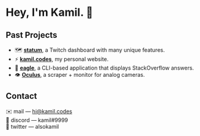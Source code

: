 # Hey, I'm Kamil. 👋

## Past Projects
- 🗺️ **[statum](https://github.com/k9mil/statum)**, a Twitch dashboard with many unique features.
- ⚡ **[kamil.codes](https://github.com/kamil-codes/kamil.codes)**, my personal website.
- 🦅 **[eagle](https://github.com/k9mil/eagle)**, a CLI-based application that displays StackOverflow answers.
- 👁️ **[Oculus](https://github.com/k9mil/oculus)**, a scraper + monitor for analog cameras.

## Contact

✉️ mail — [hi@kamil.codes](mailto:hi@kamil.codes)\
💬 discord — kamil#9999\
🦜 twitter — alsokamil
